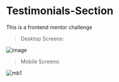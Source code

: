 # Testimonials-Section
This is a frontend mentor challenge

> Desktop Screens:

![image](https://github.com/JeremiahRanen7/Testimonials-Section/assets/141173239/d7e77a73-0077-4cfc-8efa-d537665a5f3f)

> Mobile Screens:

![mb1](https://github.com/JeremiahRanen7/Testimonials-Section/assets/141173239/bdeaa95e-47b1-4368-82ff-c2c6cdab3a28)